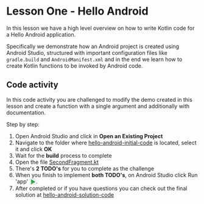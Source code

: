 Lesson One - Hello Android
==========================

In this lesson we have a high level overview on how to write Kotlin code for a Hello Android application.

Specifically we demonstrate how an Android project is created using Android Studio, structured with important configuration files like `gradle.build` and `AndroidManifest.xml` and in the end we learn how to create Kotlin functions to be invoked by Android code.

Code activity
-------------
In this code activity you are challenged to modify the demo created in this lesson and create a function with a single argument and additionally with documentation.

Step by step:
1. Open Android Studio and click in **Open an Existing Project**
2. Navigate to the folder where [hello-android-initial-code](./hello-android-initial-code) is located, select it and click **OK**
3. Wait for the **build** process to complete
4. Open the file [SecondFragment.kt](./hello-android-initial-code/app/src/main/java/com/android/example/hello/SecondFragment.kt)
5. There's **2 TODO's** for you to complete as the challenge
6. When you finish to implement **both TODO's**, on Android Studio click Run 'app' <img src="../images/studio/buttons/toolbar-run.png" style="height: 1.2em;vertical-align: sub;">.
7. After completed or if you have questions you can check out the final solution at [hello-android-solution-code](./hello-android-solution-code)